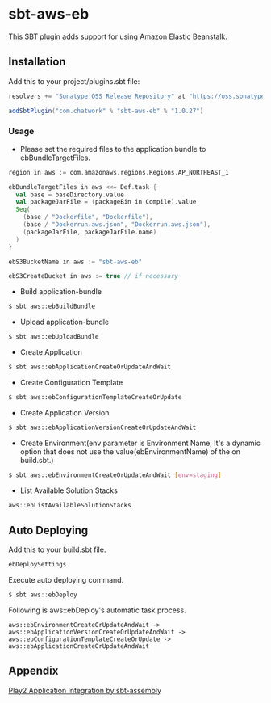 # sbt-aws-eb

This SBT plugin adds support for using Amazon Elastic Beanstalk.

## Installation

Add this to your project/plugins.sbt file:

```scala
resolvers += "Sonatype OSS Release Repository" at "https://oss.sonatype.org/content/repositories/releases/"

addSbtPlugin("com.chatwork" % "sbt-aws-eb" % "1.0.27")
```

### Usage

- Please set the required files to the application bundle to ebBundleTargetFiles.

```scala
region in aws := com.amazonaws.regions.Regions.AP_NORTHEAST_1

ebBundleTargetFiles in aws <<= Def.task {
  val base = baseDirectory.value
  val packageJarFile = (packageBin in Compile).value
  Seq(
    (base / "Dockerfile", "Dockerfile"),
    (base / "Dockerrun.aws.json", "Dockerrun.aws.json"),
    (packageJarFile, packageJarFile.name)
  )
}

ebS3BucketName in aws := "sbt-aws-eb"

ebS3CreateBucket in aws := true // if necessary
```

- Build application-bundle

```sh
$ sbt aws::ebBuildBundle
```

- Upload application-bundle

```sh
$ sbt aws::ebUploadBundle
```

- Create Application

```sh
$ sbt aws::ebApplicationCreateOrUpdateAndWait
```

- Create Configuration Template

```sh
$ sbt aws::ebConfigurationTemplateCreateOrUpdate
```

- Create Application Version 

```sh
$ sbt aws::ebApplicationVersionCreateOrUpdateAndWait
```

- Create Environment(env parameter is Environment Name, It's a dynamic option that does not use the value(ebEnvironmentName) of the on build.sbt.)

```sh
$ sbt aws::ebEnvironmentCreateOrUpdateAndWait [env=staging]
```

- List Available Solution Stacks

```scala
aws::ebListAvailableSolutionStacks
```

## Auto Deploying

Add this to your build.sbt file.

```scala
ebDeploySettings
```

Execute auto deploying command.

```scala
$ sbt aws::ebDeploy
```

Following is aws::ebDeploy's automatic task process.

```
aws::ebEnvironmentCreateOrUpdateAndWait -> aws::ebApplicationVersionCreateOrUpdateAndWait -> aws::ebConfigurationTemplateCreateOrUpdate -> aws::ebApplicationCreateOrUpdateAndWait
```

## Appendix
      
[Play2 Application Integration by sbt-assembly](src/sbt-test/sbt-aws-eb/play-sample-scala-sbt-assembly)

